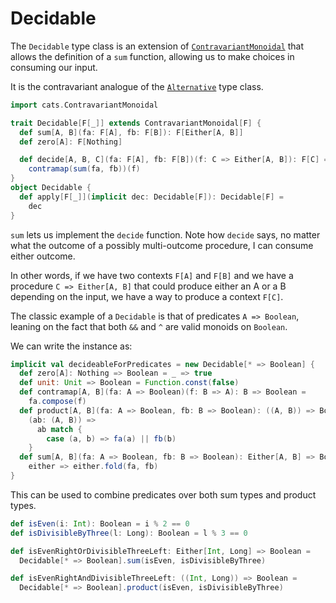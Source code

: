 # Decidable

The `Decidable` type class is an extension of [`ContravariantMonoidal`](contravariantmonoidal.html) that allows the
definition of a `sum` function, allowing us to make choices in consuming our input.

It is the contravariant analogue of the [`Alternative`](alternative.html) type class.

```scala mdoc:silent
import cats.ContravariantMonoidal

trait Decidable[F[_]] extends ContravariantMonoidal[F] {
  def sum[A, B](fa: F[A], fb: F[B]): F[Either[A, B]]
  def zero[A]: F[Nothing]

  def decide[A, B, C](fa: F[A], fb: F[B])(f: C => Either[A, B]): F[C] =
    contramap(sum(fa, fb))(f)
}
object Decidable {
  def apply[F[_]](implicit dec: Decidable[F]): Decidable[F] =
    dec
}
```

`sum` lets us implement the `decide` function. Note how `decide` says, no matter what the outcome of a possibly multi-outcome procedure, I can consume either outcome.

In other words, if we have two contexts `F[A]` and `F[B]` and we have a procedure `C => Either[A, B]` that could produce either an A or a B depending on the input, we have a way to produce a context `F[C]`.

The classic example of a `Decidable` is that of predicates `A => Boolean`, leaning on the fact that both `&&` and `^` are valid monoids on `Boolean`.

We can write the instance as:

```scala mdoc:silent
implicit val decideableForPredicates = new Decidable[* => Boolean] {
  def zero[A]: Nothing => Boolean = _ => true 
  def unit: Unit => Boolean = Function.const(false)
  def contramap[A, B](fa: A => Boolean)(f: B => A): B => Boolean =
    fa.compose(f)
  def product[A, B](fa: A => Boolean, fb: B => Boolean): ((A, B)) => Boolean =
    (ab: (A, B)) =>
      ab match {
        case (a, b) => fa(a) || fb(b)
    }
  def sum[A, B](fa: A => Boolean, fb: B => Boolean): Either[A, B] => Boolean =
    either => either.fold(fa, fb)
}
```

This can be used to combine predicates over both sum types and product types.

```scala mdoc
def isEven(i: Int): Boolean = i % 2 == 0
def isDivisibleByThree(l: Long): Boolean = l % 3 == 0

def isEvenRightOrDivisibleThreeLeft: Either[Int, Long] => Boolean =
  Decidable[* => Boolean].sum(isEven, isDivisibleByThree)

def isEvenRightAndDivisibleThreeLeft: ((Int, Long)) => Boolean =
  Decidable[* => Boolean].product(isEven, isDivisibleByThree)
```
